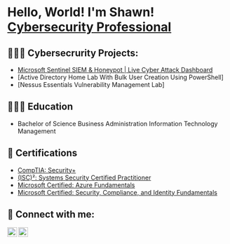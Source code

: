<h1>Hello, World! I'm Shawn! <br/><a href="[https://jonthecyberguy.tech](https://shawnthedefender.carrd.co/)"</a> Cybersecurity Professional</a> </h1>

<h2>👨🏾‍💻 Cybersecrurity Projects:</h2>
 
- [Microsoft Sentinel SIEM & Honeypot | Live Cyber Attack Dashboard](https://github.com/ShawnTheDefender/Azure-Sentinel-Honeypot-Lab)
- [Active Directory Home Lab With Bulk User Creation Using PowerShell]
- [Nessus Essentials Vulnerability Management Lab]

<h2>👨🏽‍🎓 Education</h2>

- Bachelor of Science Business Administration Information Technology Management

<h2>📜 Certifications</h2>

- [CompTIA: Security+](https://www.credly.com/badges/c29388ad-626d-407c-ac99-081139268fbc/linked_in_profile)
- [(ISC)²: Systems Security Certified Practitioner](https://www.credly.com/badges/b51ff1d9-b407-44d4-b181-d96a3fc89d81/linked_in_profile)
- [Microsoft Certified: Azure Fundamentals](https://learn.microsoft.com/en-us/users/shawndavis-4626/credentials/375d4b3ae9af0935?ref=https%3A%2F%2Fwww.linkedin.com%2F)
- [Microsoft Certified: Security, Compliance, and Identity Fundamentals](https://learn.microsoft.com/en-us/users/shawndavis-4626/credentials/375d4b3ae9af0935?ref=https%3A%2F%2Fwww.linkedin.com%2F)

<h2> 🤳 Connect with me:</h2>

[<img align="left" alt="Shawn Davis | Website" width="22px" src="https://em-content.zobj.net/thumbs/160/whatsapp/326/globe-with-meridians_1f310.png" />][Website]
[<img align="left" alt="Shawn Davis | LinkedIn" width="22px" src="https://cdn.jsdelivr.net/npm/simple-icons@v3/icons/linkedin.svg" />][linkedin]

[Website]: https://shawnthedefender.carrd.co/
[linkedin]: https://www.linkedin.com/in/shawnthedefender/

